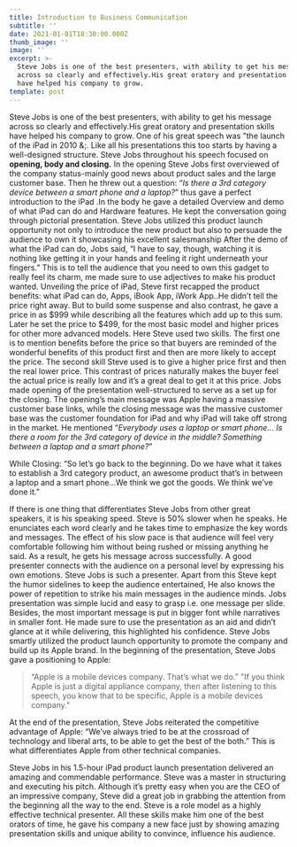 ```yaml
---
title: Introduction to Business Communication
subtitle: ''
date: 2021-01-01T18:30:00.000Z
thumb_image: ''
image: ''
excerpt: >-
  Steve Jobs is one of the best presenters, with ability to get his message
  across so clearly and effectively.His great oratory and presentation skills
  have helped his company to grow.
template: post
---
```

Steve Jobs is one of the best presenters, with ability to get his message across so clearly and effectively.His great oratory and presentation skills have helped his company to grow. One of his
great speech was &quot;the launch of the iPad in 2010 &;. Like all his presentations this too starts by
having a well-designed structure. Steve Jobs throughout his speech focused on **opening, body
and closing.**
In the opening Steve Jobs first overviewed of the company status-mainly good news about
product sales and the large customer base. Then he threw out a question: “*Is there a 3rd category
device between a smart phone and a laptop?*” thus gave a perfect introduction to the iPad .In the
body he gave a detailed Overview and demo of what iPad can do and Hardware features. He kept
the conversation going through pictorial presentation.
Steve Jobs utilized this product launch opportunity not only to introduce the new product but
also to persuade the audience to own it showcasing his excellent salesmanship After the demo of
what the iPad can do, Jobs said, “I have to say, though, watching it is nothing like getting it in
your hands and feeling it right underneath your fingers.” This is to tell the audience that you need
to own this gadget to really feel its charm, me made sure to use adjectives to make his product
wanted.
Unveiling the price of iPad, Steve first recapped the product benefits: what iPad can do, Apps,
iBook App, iWork App..He didn’t tell the price right away. But to build some suspense and also
contrast, he gave a price in as $999 while describing all the features which add up to this sum.
Later he set the price to $499, for the most basic model and higher prices for other more
advanced models. Here Steve used two skills. The first one is to mention benefits before the
price so that buyers are reminded of the wonderful benefits of this product first and then are
more likely to accept the price. The second skill Steve used is to give a higher price first and then
the real lower price. This contrast of prices naturally makes the buyer feel the actual price is
really low and it’s a great deal to get it at this price.
Jobs made opening of the presentation well-structured to serve as a set up for the closing. The
opening’s main message was Apple having a massive customer base links, while the closing
message was the massive customer base was the customer foundation for iPad and why iPad will
take off strong in the market.
He mentioned “*Everybody uses a laptop or smart phone… Is there a room for the 3rd category of
device in the middle? Something between a laptop and a smart phone?*”

While Closing: “So let’s go back to the beginning. Do we have what it takes to establish a 3rd category product, an awesome product that’s in between a laptop and a smart phone…We think
we got the goods. We think we’ve done it.”


If there is one thing that differentiates Steve Jobs from other great speakers, it is his speaking
speed. Steve is 50% slower when he speaks. He enunciates each word clearly and he takes time
to emphasize the key words and messages. The effect of his slow pace is that audience will feel
very comfortable following him without being rushed or missing anything he said. As a result, he
gets his message across successfully.
A good presenter connects with the audience on a personal level by expressing his own
emotions. Steve Jobs is such a presenter. Apart from this Steve kept the humor sidelines to keep
the audience entertained, He also knows the power of repetition to strike his main messages in
the audience minds.
Jobs presentation was simple lucid and easy to grasp i.e. one message per slide. Besides, the
most important message is put in bigger font while narratives in smaller font. He made sure to
use the presentation as an aid and didn’t glance at it while delivering, this highlighted his
confidence.
Steve Jobs smartly utilized the product launch opportunity to promote the company and build up
its Apple brand. In the beginning of the presentation, Steve Jobs gave a positioning to Apple:

>
> “Apple is a mobile devices company. That’s what we do.” &quot;If you think Apple is just a digital
> appliance company, then after listening to this speech, you know that to be specific, Apple is a
> mobile devices company."


At the end of the presentation, Steve Jobs reiterated the competitive advantage of Apple: “We’ve
always tried to be at the crossroad of technology and liberal arts, to be able to get the best of the
both.” This is what differentiates Apple from other technical companies.


Steve Jobs in his 1.5-hour iPad product launch presentation delivered an amazing and
commendable performance. Steve was a master in structuring and executing his pitch. Although
it’s pretty easy when you are the CEO of an impressive company, Steve did a great job in
grabbing the attention from the beginning all the way to the end. Steve is a role model as a highly
effective technical presenter. All these skills make him one of the best orators of time, he gave
his company a new face just by showing amazing presentation skills and unique ability to
convince, influence his audience.
